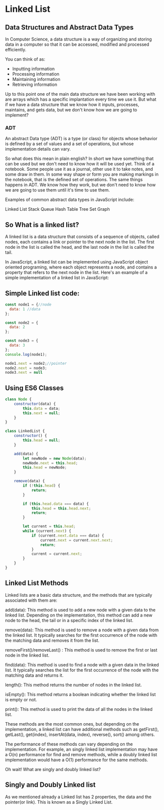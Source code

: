 # Linked List

## Data Structures and Abstract Data Types

In Computer Science, a data structure is a way of organizing and storing data in a computer so that it can be accessed, modified and processed efficiently.

You can think of as: 
* Inputting information
* Processing information
* Maintaining information
* Retrieving information

Up to this point one of the main data structure we have been working with are arrays which has a specific implantation every time we use it. But what if we have a data structure that we know how it inputs, processes, maintains, and gets data, but we don't know how we are going to implement?

### ADT

An abstract Data type (ADT) is a type (or class) for objects whose behavior is defined by a set of values and a set of operations, but whose implementation details can vary.

So what does this mean in plain english? In short we have something that can be used but we don't need to know how it will be used yet. Think of a notebook. Some people use it as a journal, other use it to take notes, and some draw in them. In some way shape or form you are making markings in the notebook, that is the defined set of operations. The same things happens in ADT. We know how they work, but we don't need to know how we are going to use them until it's time to use them. 

Examples of common abstract data types in JavaScript include:

Linked List
Stack
Queue
Hash Table
Tree
Set
Graph

## So What is a linked list?

A linked list is a data structure that consists of a sequence of objects, called nodes, each contains a link or pointer to the next node in the list. The first node in the list is called the head, and the last node in the list is called the tail.

In JavaScript, a linked list can be implemented using JavaScript object oriented programing, where each object represents a node, and contains a property that refers to the next node in the list. Here's an example of a simple implementation of a linked list in JavaScript:



## Simple Linked list code:

```js
const node1 = {//node
  data: 1 //data
};

const node2 = {
  data: 2
};

const node3 = {
  data: 3
};
console.log(node1);

node1.next = node2;//pointer
node2.next = node3;
node3.next = null
```

## Using ES6 Classes
```js
class Node {
    constructor(data) {
        this.data = data;
        this.next = null;
    }
}

class LinkedList {
    constructor() {
        this.head = null;
    }

    add(data) {
        let newNode = new Node(data);
        newNode.next = this.head;
        this.head = newNode;
    }

    remove(data) {
        if (!this.head) {
            return;
        }

        if (this.head.data === data) {
            this.head = this.head.next;
            return;
        }

        let current = this.head;
        while (current.next) {
            if (current.next.data === data) {
                current.next = current.next.next;
                return;
            }
            current = current.next;
        }
    }
}

```

## Linked List Methods

Linked lists are a basic data structure, and the methods that are typically associated with them are:

add(data): This method is used to add a new node with a given data to the linked list. Depending on the implementation, this method can add a new node to the head, the tail or in a specific index of the linked list.

remove(data): This method is used to remove a node with a given data from the linked list. It typically searches for the first occurrence of the node with the matching data and removes it from the list.

removeFirst()/removeLast() : This method is used to remove the first or last node in the linked list.

find(data): This method is used to find a node with a given data in the linked list. It typically searches the list for the first occurrence of the node with the matching data and returns it.

length(): This method returns the number of nodes in the linked list.

isEmpty(): This method returns a boolean indicating whether the linked list is empty or not.

print(): This method is used to print the data of all the nodes in the linked list.

These methods are the most common ones, but depending on the implementation, a linked list can have additional methods such as getFirst(), getLast(), get(index), insertAt(data, index), reverse(), sort() among others.

The performance of these methods can vary depending on the implementation. For example, an singly linked list implementation may have a O(n) performance for find and remove methods, while a doubly linked list implementation would have a O(1) performance for the same methods.

Oh wait! What are singly and doubly linked list?

## Singly and Doubly Linked list

As we mentioned already a Linked list has 2 properties, the data and the pointer(or link). This is known as a Singly Linked List. 